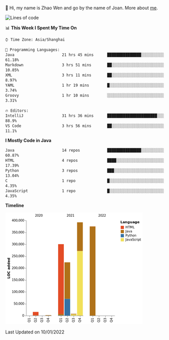 :wave: Hi, my name is Zhao Wen and go by the name of Joan.
More about  [me](https://www.xing.com/profile/Wen_Zhao12).


<!--START_SECTION:waka-->
![Lines of code](https://img.shields.io/badge/From%20Hello%20World%20I%27ve%20Written-1%20Million%20lines%20of%20code-blue)

📊 **This Week I Spent My Time On** 

```text
⌚︎ Time Zone: Asia/Shanghai

💬 Programming Languages: 
Java                     21 hrs 45 mins      ███████████████░░░░░░░░░░   61.18% 
Markdown                 3 hrs 51 mins       ██░░░░░░░░░░░░░░░░░░░░░░░   10.85% 
XML                      3 hrs 11 mins       ██░░░░░░░░░░░░░░░░░░░░░░░   8.97% 
YAML                     1 hr 19 mins        █░░░░░░░░░░░░░░░░░░░░░░░░   3.74% 
Groovy                   1 hr 10 mins        ░░░░░░░░░░░░░░░░░░░░░░░░░   3.31%

🔥 Editors: 
IntelliJ                 31 hrs 36 mins      ██████████████████████░░░   88.9% 
VS Code                  3 hrs 56 mins       ██░░░░░░░░░░░░░░░░░░░░░░░   11.1%

```

**I Mostly Code in Java** 

```text
Java                     14 repos            ███████████████░░░░░░░░░░   60.87% 
HTML                     4 repos             ████░░░░░░░░░░░░░░░░░░░░░   17.39% 
Python                   3 repos             ███░░░░░░░░░░░░░░░░░░░░░░   13.04% 
C                        1 repo              █░░░░░░░░░░░░░░░░░░░░░░░░   4.35% 
JavaScript               1 repo              █░░░░░░░░░░░░░░░░░░░░░░░░   4.35%

```


**Timeline**

![Chart not found](https://raw.githubusercontent.com/ybqdren/ybqdren/main/charts/bar_graph.png) 


 Last Updated on 10/01/2022
<!--END_SECTION:waka-->

